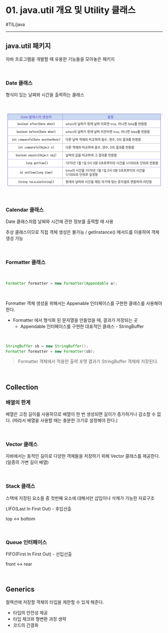 # 01. java.util 개요 및 Utility 클래스

#TIL/java

---

## java.util 패키지

자바 프로그램을 개발할 때 유용한 기능들을 모아놓은 패키지

<br>

### Date 클래스

형식이 있는 날짜와 시간을 출력하는 클래스

<br>

![date 클래스](./images/01_01.png)

<br>

### Calendar 클래스

Date 클래스처럼 날짜와 시간에 관한 정보를 출력할 때 사용

추상 클래스이므로 직접 객체 생성은 불가능 / getInstance() 메서드를 이용하여 객체 생성 가능

<br>

### Formatter 클래스

<br>

```java
Formatter formatter = new Formatter(Appendable a);
```

<br>

Formatter 객체 생성을 위해서는 Appenable 인터페이스를 구현한 클래스를 사용해야 한다.

- Formatter 에서 형식화 된 문자열을 만들었을 때, 결과가 저장되는 곳
  - Appendable 인터페이스를 구현한 대표적인 클래스 - StringBuffer

<br>

```java
StringBuffer sb = new StringBuffer();
Formatter formatter = new Formatter(sb);
```

> Formatter 객체에서 적용한 출력 포맷 결과가 StringBuffer 객체에 저장된다.

<br>

## Collection

### 배열의 한계

배열은 고정 길이를 사용하므로 배열이 한 번 생성되면 길이가 증가하거나 감소할 수 없다. (따라서 배열을 사용할 때는 충분한 크기로 설정해야 한다.)

<br>

### Vector 클래스

자바에서는 동적인 길이로 다양한 객체들을 저장하기 위해 Vector 클래스를 제공한다. (일종의 가변 길이 배열)

<br>

### Stack 클래스

스택에 저장된 요소들 중 첫번째 요소에 대해서만 삽입이나 삭제가 가능한 자료구조

LIFO(Last In First Out) - 후입선출

top <-> bottom

<br>

### Queue 인터페이스

FIFO(First In First Out) - 선입선출

front <-> rear

<br>

## Generics

컬렉션에 저장할 객체의 타입을 제한할 수 있게 해준다.

- 타입의 안전성 제공
- 타입 체크와 형변환 과정 생략
- 코드의 간결화





